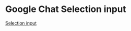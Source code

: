 # Google Chat Selection input

[Selection input](https://developers.google.com/workspace/chat/design-interactive-card-dialog#let-users-select)
